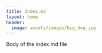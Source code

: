 ```yaml
---
title: Index.md
layout: home
header:
  image: assets/images/big_dog.jpg
---
```


Body of the index.md file
